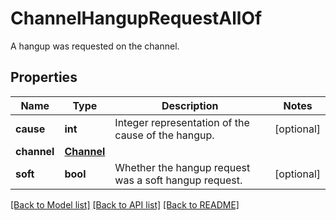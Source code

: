 # ChannelHangupRequestAllOf

A hangup was requested on the channel.
## Properties
Name | Type | Description | Notes
------------ | ------------- | ------------- | -------------
**cause** | **int** | Integer representation of the cause of the hangup. | [optional] 
**channel** | [**Channel**](Channel.md) |  | 
**soft** | **bool** | Whether the hangup request was a soft hangup request. | [optional] 

[[Back to Model list]](../README.md#documentation-for-models) [[Back to API list]](../README.md#documentation-for-api-endpoints) [[Back to README]](../README.md)


